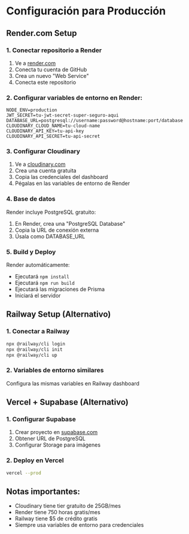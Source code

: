 # Configuración para Producción

## Render.com Setup

### 1. Conectar repositorio a Render

1. Ve a [render.com](https://render.com)
2. Conecta tu cuenta de GitHub
3. Crea un nuevo "Web Service"
4. Conecta este repositorio

### 2. Configurar variables de entorno en Render:

```
NODE_ENV=production
JWT_SECRET=tu-jwt-secret-super-seguro-aqui
DATABASE_URL=postgresql://username:password@hostname:port/database
CLOUDINARY_CLOUD_NAME=tu-cloud-name
CLOUDINARY_API_KEY=tu-api-key
CLOUDINARY_API_SECRET=tu-api-secret
```

### 3. Configurar Cloudinary

1. Ve a [cloudinary.com](https://cloudinary.com)
2. Crea una cuenta gratuita
3. Copia las credenciales del dashboard
4. Pégalas en las variables de entorno de Render

### 4. Base de datos

Render incluye PostgreSQL gratuito:

1. En Render, crea una "PostgreSQL Database"
2. Copia la URL de conexión externa
3. Úsala como DATABASE_URL

### 5. Build y Deploy

Render automáticamente:

- Ejecutará `npm install`
- Ejecutará `npm run build`
- Ejecutará las migraciones de Prisma
- Iniciará el servidor

## Railway Setup (Alternativo)

### 1. Conectar a Railway

```bash
npx @railway/cli login
npx @railway/cli init
npx @railway/cli up
```

### 2. Variables de entorno similares

Configura las mismas variables en Railway dashboard

## Vercel + Supabase (Alternativo)

### 1. Configurar Supabase

1. Crear proyecto en [supabase.com](https://supabase.com)
2. Obtener URL de PostgreSQL
3. Configurar Storage para imágenes

### 2. Deploy en Vercel

```bash
vercel --prod
```

## Notas importantes:

- Cloudinary tiene tier gratuito de 25GB/mes
- Render tiene 750 horas gratis/mes
- Railway tiene $5 de crédito gratis
- Siempre usa variables de entorno para credenciales
